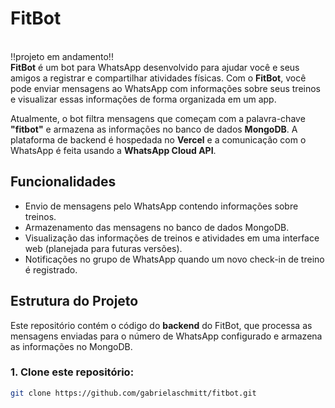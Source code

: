 # FitBot
<br> !!projeto em andamento!! </br>
**FitBot** é um bot para WhatsApp desenvolvido para ajudar você e seus amigos a registrar e compartilhar atividades físicas. Com o **FitBot**, você pode enviar mensagens ao WhatsApp com informações sobre seus treinos e visualizar essas informações de forma organizada em um app. 

Atualmente, o bot filtra mensagens que começam com a palavra-chave **"fitbot"** e armazena as informações no banco de dados **MongoDB**. A plataforma de backend é hospedada no **Vercel** e a comunicação com o WhatsApp é feita usando a **WhatsApp Cloud API**.

## Funcionalidades

- Envio de mensagens pelo WhatsApp contendo informações sobre treinos.
- Armazenamento das mensagens no banco de dados MongoDB.
- Visualização das informações de treinos e atividades em uma interface web (planejada para futuras versões).
- Notificações no grupo de WhatsApp quando um novo check-in de treino é registrado.

## Estrutura do Projeto

Este repositório contém o código do **backend** do FitBot, que processa as mensagens enviadas para o número de WhatsApp configurado e armazena as informações no MongoDB.

### 1. Clone este repositório:

```bash
git clone https://github.com/gabrielaschmitt/fitbot.git
